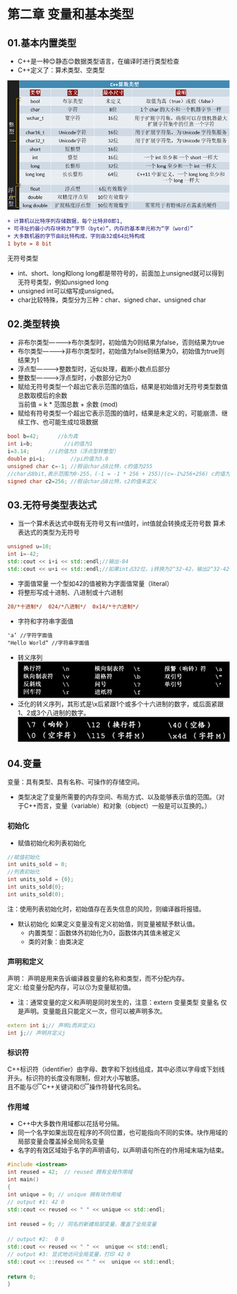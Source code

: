 # 第二章 变量和基本类型
## 01.基本内置类型
 * C++是一种:blush:静态:blush:数据类型语言，在编译时进行类型检查
 * C++定义了：算术类型、空类型
   
![](https://github.com/pup2y/Cpp-primer-Fifth/blob/main/img/002.png)
```diff
+ 计算机以比特序列存储数据，每个比特非0即1,
+ 可寻址的最小内存块称为“字节（byte）”，内存的基本单元称为“字（word）”
+ 大多数机器的字节由8比特构成，字则由32或64比特构成
1 byte = 8 bit 
```

无符号类型  
 * int、short、long和long long都是带符号的，前面加上unsigned就可以得到无符号类型，例如unsigned long
 * unsigned int可以缩写成unsigned。
 * char比较特殊，类型分为三种：char、signed char、unsigned char

## 02.类型转换
* 非布尔类型————>布尔类型时，初始值为0则结果为false，否则结果为true  
* 布尔类型————>非布尔类型时，初始值为false则结果为0，初始值为true则结果为1  
* 浮点型————>整数型时，近似处理，截断小数点后部分  
* 整数型————>浮点型时，小数部分记为0  
* 赋给无符号类型一个超出它表示范围的值后，结果是初始值对无符号类型数值总数取模后的余数   
当前值 = k * 范围总数 + 余数 (mod)  
* 赋给有符号类型一个超出它表示范围的值时，结果是未定义的，可能崩溃、继续工作、也可能生成垃圾数据  

```cpp
bool b=42;		//b为真
int i=b;		  //i的值为1
i=3.14;		 //i的值为3（浮点型转整型）
double pi=i;		//pi的值为3.0
unsigned char c=-1;	//假设char占8比特，c的值为255
//char占8bit,表示范围为0-255，(-1 = -1 * 256 + 255)/(c=-1%256+256) c的值为255  
signed char c2=256;	//假设char占8比特，c2的值未定义
```

## 03.无符号类型表达式
* 当一个算术表达式中既有无符号又有int值时，int值就会转换成无符号数 算术表达式的类型为无符号  
```cpp
unsigned u=10;
int i=-42;
std::cout << i+i << std::endl;//输出-84
std::cout << u+i << std::endl;//如果int占32位，i转换为2^32-42，输出2^32-42+u=4294967264
```
* 字面值常量  一个型如42的值被称为字面值常量（literal）  
* 将整形写成十进制、八进制或十六进制       
```diff
20/*十进制*/  024/*八进制*/  0x14/*十六进制*/
```
* 字符和字符串字面值  
```diff
'a’ //字符字面值
"Hello World“ //字符串字面值
```
* 转义序列  
![](https://github.com/pup2y/Cpp-primer-Fifth/blob/main/img/003.png)
* 泛化的转义序列，其形式是\x后紧跟1个或多个十六进制的数字，或后面紧跟1、2或3个八进制的数字。  
![](https://github.com/pup2y/Cpp-primer-Fifth/blob/main/img/004.png)

## 04.变量
变量：具有类型、具有名称、可操作的存储空间。
* 类型决定了变量所需要的内存空间、布局方式、以及能够表示值的范围。（对于C++而言，变量（variable）和对象（object）一般是可以互换的。）
### 初始化
* 赋值初始化和列表初始化
```cpp
//赋值初始化 
int units_sold = 0;
//列表初始化
int units_sold = {0};
int units_sold{0};
int units_sold(0);
```
注：使用列表初始化时，初始值存在丢失信息的风险，则编译器将报错。  
* 默认初始化
如果定义变量没有定义初始值，则变量被赋予默认值。
  * 内置类型：函数体外初始化为0，函数体内其值未被定义
  * 类的对象：由类决定 
### 声明和定义
声明： 声明是用来告诉编译器变量的名称和类型，而不分配内存。   
定义:  给变量分配内存，可以:kissing:为变量赋初值。  
* 注：通常变量的定义和声明是同时发生的，注意：extern 变量类型 变量名 仅是声明。变量能且只能定义一次，但可以被声明多次。
```cpp
extern int i;// 声明i而非定义i
int j;// 声明并定义j
```
### 标识符
C++标识符（identifier）由字母、数字和下划线组成，其中必须以字母或下划线开头。标识符的长度没有限制，但对大小写敏感。  
且不能与:sleeping:C++关键词和:sleeping:操作符替代名同名。  
### 作用域
* C++中大多数作用域都以花括号分隔。
* 同一个名字如果出现在程序的不同位置，也可能指向不同的实体。块作用域的局部变量会覆盖掉全局同名变量
* 名字的有效区域始于名字的声明语句，以声明语句所在的作用域末端为结束。
```cpp
#include <iostream>
int reused = 42;  // reused 拥有全局作用域
int main()
{
int unique = 0; // unique 拥有块作用域
// output #1: 42 0
std::cout << reused << " " << unique << std::endl;   

int reused = 0; // 同名的新建局部变量，覆盖了全局变量

// output #2:  0 0
std::cout << reused << " " <<  unique << std::endl;  
// output #3: 显式地访问全局变量，打印 42 0
std::cout << ::reused << " " <<  unique << std::endl;  

return 0;
}
```









